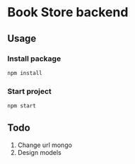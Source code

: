 # Book Store backend

## Usage

### Install package
```sh
npm install
```

### Start project
```sh
npm start
```

## Todo
1. Change url mongo
2. Design models
